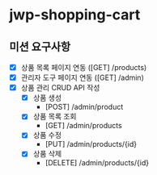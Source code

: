 # jwp-shopping-cart

## 미션 요구사항

- [x] 상품 목록 페이지 연동 ([GET] /products)
- [x] 관리자 도구 페이지 연동 ([GET] /admin)
- [x] 상품 관리 CRUD API 작성
    - [x] 상품 생성
        - [POST] /admin/product
    - [x] 상품 목록 조회
        - [GET] /admin/products
    - [x] 상품 수정
        - [PUT] /admin/products/{id}
    - [x] 상품 삭제
        - [DELETE] /admin/products/{id}
